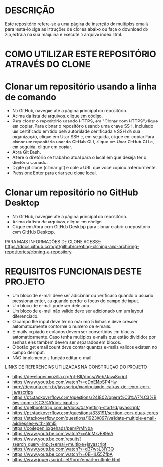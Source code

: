 # DESCRIÇÃO

  Este repositório refere-se a uma página de inserção de multiplos emails para testa-lo siga as intruções de clones abaixo ou faça o download do zip,extraia na sua máquina  e execute o arquivo index.html.
  
#  COMO UTILIZAR ESTE REPOSITÓRIO  ATRAVÉS DO CLONE

#  Clonar um repositório usando a linha de  comando

- No GitHub, navegue até a página principal do repositório.
- Acima da lista de arquivos, clique em  código.
-  Para clonar o repositório usando HTTPS, em "Clonar com HTTPS",clique em copiar .Para clonar o repositório usando uma chave SSH, incluindo um certificado emitido pela autoridade certificada e SSH da sua organização, clique em Usar SSH e, em seguida, clique em copiar.Para clonar um repositório usando GitHub CLI, clique em Usar GitHub CLI e, em seguida, clique em copiar.
-  Abra Git Bash.
-  Altere o diretório de trabalho atual para o local em que deseja ter o diretório clonado.
-  Digite git clone (clonar git) e cole a URL que você copiou anteriormente.
-  Pressione Enter para criar seu clone local.

# Clonar um repositório no GitHub Desktop

- No GitHub, navegue até a página principal do repositório.
-  Acima da lista de arquivos, clique em  código.
-  Clique em  Abra com GitHub Desktop para clonar e abrir o repositório com GitHub Desktop.

PARA MAIS INFORMAÇÕES DE CLONE ACESSE: https://docs.github.com/pt/github/creating-cloning-and-archiving-repositories/cloning-a-repository

# REQUISITOS FUNCIONAIS DESTE PROJETO

-  Um bloco de e-mail deve ser adicionar ou verificado quando o usuário
pressionar enter, ou quando perder o focus do campo de input.
-  Um bloco de e-mail pode ser deletado.
-  Um bloco de e-mail não válido deve ser adicionado um um layout diferenciado.
-  O campo the input deve ter no máximo 5 linhas e deve crescer
automaticamente conforme o número de e-mails.
-  E-mails copiado e colados devem ser convertidos em blocos
automaticamente. Caso tenha multiplos e-mails que estão divididos por
senhas eles também devem ser separados em blocos.
- O botão get email count deve contar quantos e-mails validos existem no
campo de input.
- NÃO implemente a função editar e-mail.

LINKS DE  REFERÊNCIAS UTILIZADAS NA CONSTRUÇÃO DO PROJETO

- https://developer.mozilla.org/pt-BR/docs/Web/JavaScript
- https://www.youtube.com/watch?v=cDnEMpSP4Hw
- http://devfuria.com.br/javascript/manipulando-caixas-de-texto-com-javascript/
- https://pt.stackoverflow.com/questions/241802/opera%C3%A7%C3%B5es-com-v%C3%A1rios-input-js
- https://getbootstrap.com.br/docs/4.1/getting-started/javascript/
- https://pt.stackoverflow.com/questions/338191/section-com-duas-cores
- https://stackoverflow.com/questions/19230897/validate-multiple-email-addresses-with-html5
- https://codepen.io/gehadz/pen/PrMNba
- https://www.youtube.com/watch?v=AIcMkvE89eA
- https://www.youtube.com/results?search_query=input+email+multiple+javascript
- https://www.youtube.com/watch?v=d37wpL3lY3Q
- https://www.youtube.com/watch?v=0EHlU55ZfbA
- https://www.jqueryscript.net/form/email-multiple.html
